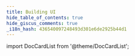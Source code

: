 ```yaml
---
title: Building UI
hide_table_of_contents: true
hide_giscus_comments: true
_i18n_hash: 436540097248493d301e6de2925b44d1
---
```

<Head>
  <style>{`
  .container {
    max-width: 65em !important;
  }
  `}</style>
</Head>

<!-- vale off -->
import DocCardList from '@theme/DocCardList';

<!-- vale on -->

<DocCardList className="topics-list" />
